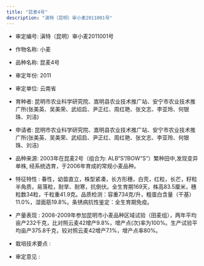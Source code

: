 ```yaml
---
title: "昆麦4号"
description: "滇特（昆明）审小麦2011001号"
---
```

* 审定编号:  滇特（昆明）审小麦2011001号

*  作物名称:  小麦

*  品种名称:  昆麦4号

*  审定年份:  2011

*  审定单位:  云南省

* 育种者:  昆明市农业科学研究院、嵩明县农业技术推广站、安宁市农业技术推广所(张美英、吴美荣、武绍启、尹正红、周红艳、张文志、李亚玲、何银珠、刘洁)

*  申请者:  昆明市农业科学研究院、嵩明县农业技术推广站、安宁市农业技术推广所(张美英、吴美荣、武绍启、尹正红、周红艳、张文志、李亚玲、何银珠、刘洁)

*  品种来源:  2003年在昆麦2号（组合为: ALB“S”/BOW“S”）繁种田中,发现变异单株, 经系统选育，于2006年育成的常规小麦品种。

*  特征特性 : 
春性，幼苗直立，株型紧凑，长方形穗，白壳，红粒，长芒，籽粒半角质，易落粒，耐旱、耐寒，抗倒伏。全生育期169天，株高83.5厘米，穗粒数34粒，千粒重41.9克。品质检测：容重734克/升，粗蛋白含量（干基）11.0%，湿面筋19.8%。条锈病抗性鉴定：全生育期免疫。
 
*  产量表现 : 
2008-2009年参加昆明市小麦品种区域试验（田麦组），两年平均亩产232千克，比对照云麦42增产9.8%，增产点(次)率为100%。生产试验平均亩产375.8千克，较对照云麦42增产7.1%，增产点率80%。

*  栽培技术要点 : 


*  审定意见 : 

